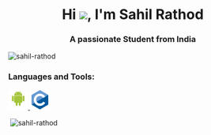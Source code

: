 <h1 align="center">Hi <img src="https://raw.githubusercontent.com/MartinHeinz/MartinHeinz/master/wave.gif" width="30px">, I'm Sahil Rathod</h1>
<h3 align="center">A passionate Student from India</h3>

<p align="left"> <img src="https://komarev.com/ghpvc/?username=sahil-rathod&label=Profile%20views&color=0e75b6&style=flat" alt="sahil-rathod" /> </p>


<h3 align="left">Languages and Tools:</h3>
<p align="left"> <a href="https://developer.android.com" target="_blank"> <img src="https://raw.githubusercontent.com/devicons/devicon/master/icons/android/android-original-wordmark.svg" alt="android" width="40" height="40"/> </a> <a href="https://www.cprogramming.com/" target="_blank"> <img src="https://raw.githubusercontent.com/devicons/devicon/master/icons/c/c-original.svg" alt="c" width="40" height="40"/> </a> </p>

<p>&nbsp;<img align="center" src="https://github-readme-stats.vercel.app/api?username=sahil-rathod&show_icons=true&locale=en" alt="sahil-rathod" /></p>
